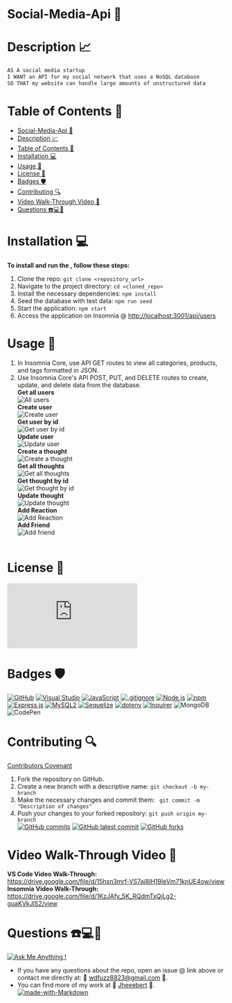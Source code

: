# Social-Media-Api 📱

# Description 📈

```md
AS A social media startup
I WANT an API for my social network that uses a NoSQL database
SO THAT my website can handle large amounts of unstructured data
```

# Table of Contents 📓

- [Social-Media-Api 📱](#social-media-api-)
- [Description 📈](#description-)
- [Table of Contents 📓](#table-of-contents-)
- [Installation 💻](#installation-)
- [Usage 📎](#usage-)
- [License 📂](#license-)
- [Badges 🛡️](#badges-️)
- [Contributing 🔍](#contributing-)
- [Video Walk-Through Video 🎥](#video-walk-through-video-)
- [Questions ☎️💻📱](#questions-️)

# Installation 💻

<strong>To install and run the , follow these steps:</strong> <br>

1. Clone the repo: `git clone <repository_url>`
1. Navigate to the project directory: `cd <cloned_repo>`
2. Install the necessary dependencies: `npm install`
3. Seed the database with test data: `npm run seed`
4. Start the application: `npm start`
5. Access the application on Insomnia @ [http://localhost:3001/api/users](http://localhost:3001/api/thoughts)

# Usage 📎

1. In Insomnia Core, use API GET routes to view all categories, products, and tags formatted in JSON.
2. Use Insomnia Core's API POST, PUT, and DELETE routes to create, update, and delete data from the database. <br>
   <strong>Get all users</strong> <br>
   ![All users](/assets/images/getAllUsers.png) <br>
   <strong>Create user</strong> <br>
   ![Create user](/assets/images/createUser.png) <br>
   <strong>Get user by id</strong> <br>
   ![Get user by id](/assets/images/getUserById.png) <br>
   <strong>Update user</strong> <br>
   ![Update user](/assets/images/updateUser.png) <br>
   <strong>Create a thought</strong> <br>
   ![Create a thought](/assets/images/createAThought.png) <br>
   <strong>Get all thoughts</strong> <br>
   ![Get all thoughts](/assets/images/getAllThoughts.png) <br>
   <strong>Get thought by id</strong> <br>
   ![Get thought by id](/assets/images/getThoughtById.png) <br>
   <strong>Update thought</strong> <br>
   ![Update thought](/assets/images/updateThought.png) <br>
   <strong>Add Reaction</strong> <br>
   ![Add Reaction](/assets/images/addReaction.png) <br>
   <strong>Add Friend</strong> <br>
   ![Add friend](/assets/images/addFriend.png) <br>
   <br>

# License 📂

[![GitHub license](https://badgen.net/github/license/Naereen/Strapdown.js)](https://github.com/Naereen/StrapDown.js/blob/master/LICENSE)

# Badges 🛡️

[![GitHub](https://img.shields.io/badge/--181717?logo=github&logoColor=ffffff)](https://github.com/)
[![Visual Studio](https://badgen.net/badge/icon/visualstudio?icon=visualstudio&label)](https://visualstudio.microsoft.com)
[![JavaScript](https://badgen.net/badge/icon/javascript?icon=javascript&label)](https://www.javascript.com/)
[![.gitignore](https://badgen.net/badge/icon/git?icon=git&label)](https://git-scm.com/doc)
[![Node.js](https://badgen.net/badge/icon/nodejs?icon=nodejs&label)](https://nodejs.org/)
[![npm](https://badgen.net/badge/icon/npm?icon=npm&label)](https://npmjs.com/)
[![Express.js](https://badgen.net/badge/icon/express?icon=express&label)](https://expressjs.com/)
[![MySQL2](https://badgen.net/badge/icon/mysql2?icon=npm&label)](https://www.npmjs.com/package/mysql2)
[![Sequelize](https://badgen.net/badge/icon/sequelize?icon=sequelize&label)](https://sequelize.org/)
[![dotenv](https://badgen.net/badge/icon/dotenv?icon=npm&label)](https://www.npmjs.com/package/dotenv)
[![Inquirer](https://img.shields.io/badge/Inquirer-8.2.4-blue)](https://github.com/SBoudrias/Inquirer.js)
![MongoDB](https://img.shields.io/badge/MongoDB-%234ea94b.svg?style=for-the-badge&logo=mongodb&logoColor=white)
![CodePen](https://img.shields.io/badge/Codepen-000000?style=for-the-badge&logo=codepen&logoColor=white)

# Contributing 🔍

[Contributors Covenant](https://www.contributor-covenant.org/) <br>

1. Fork the repository on GitHub.
2. Create a new branch with a descriptive name: `git checkout -b my-branch`
3. Make the necessary changes and commit them: ` git commit -m "Description of changes"`
4. Push your changes to your forked repository: `git push origin my-branch`
   <br>
   [![GitHub commits](https://badgen.net/github/commits/Jheeebert/social-media-api)](https://GitHub.com/Jheeebert/social-media-api/commit/)
   [![GitHub latest commit](https://badgen.net/github/last-commit/Jheeebert/social-media-api)](https://GitHub.com/Jheeebert/social-media-api/commit/)
   [![GitHub forks](https://img.shields.io/github/forks/Jheeebert/social-media-api.svg?style=social&label=Fork&maxAge=2592000)](https://GitHub.com/Jheeebert/social-media-api/network/)
   <br>

# Video Walk-Through Video 🎥

<strong>VS Code Video Walk-Through:</strong> <br>
https://drive.google.com/file/d/15hsn3mrf-VS7aj8IH19IeVm71knUE4ow/view <br>
<strong>Insomnia Video Walk-Through:</strong> <br>
https://drive.google.com/file/d/1KzJAfy_5K_RQdmTxQjLg2-guaKVkJlS2/view

# Questions ☎️💻📱

[![Ask Me Anything !](https://img.shields.io/badge/Ask%20me-anything-1abc9c.svg)](https://GitHub.com/Jheeebert/student-stats-backend) <br>
* If you have any questions about the repo, open an issue @ link above or contact me directly at:  📧 wdfuzz8823@gmail.com 📧. <br>
* You can find more of my work at 🔖 [Jheeebert](https://github.com/Jheeebert/) 🔖. <br>
[![made-with-Markdown](https://img.shields.io/badge/Made%20with-Markdown-1f425f.svg)](http://commonmark.org)